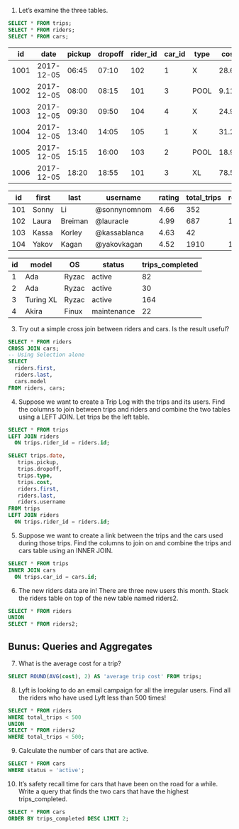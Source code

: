 1. Let’s examine the three tables.

```SQL
SELECT * FROM trips;
SELECT * FROM riders;
SELECT * FROM cars;
```

| id | date | pickup | dropoff | rider_id | car_id | type | cost |
| -- | ---- | ------ | ------- | -------- | ------ | ---- | ---- |
| 1001 | 2017-12-05 | 06:45 | 07:10 | 102 | 1 | X | 28.66 |
| 1002 | 2017-12-05 | 08:00 | 08:15 | 101 | 3 | POOL | 9.11 |
| 1003 | 2017-12-05 | 09:30 | 09:50 | 104 | 4 | X | 24.98 |
| 1004 | 2017-12-05 | 13:40 | 14:05 | 105 | 1 | X | 31.27 |
| 1005 | 2017-12-05 | 15:15 | 16:00 | 103 | 2 | POOL | 18.95 |
| 1006 | 2017-12-05 | 18:20 | 18:55 | 101 | 3 | XL | 78.52 |

| id | first | last | username | rating | total_trips | referred |
| -- | ----- | ---- | -------- | ------ | ----------- | -------- |
| 101 | Sonny | Li | @sonnynomnom | 4.66 | 352 | |
| 102 | Laura | Breiman | @lauracle | 4.99 | 687 | 101 |
| 103 | Kassa | Korley | @kassablanca | 4.63 | 42 |	|
| 104 | Yakov | Kagan | @yakovkagan | 4.52 | 1910 | 103 |

| id | model | OS | status | trips_completed |
| -- | ----- | -- | ------ | --------------- |
| 1 | Ada | Ryzac | active | 82 |
| 2 | Ada | Ryzac | active | 30 |
| 3 | Turing XL | Ryzac | active | 164 |
| 4 | Akira | Finux | maintenance | 22 |


3. Try out a simple cross join between riders and cars. Is the result useful?
```SQL
SELECT * FROM riders
CROSS JOIN cars;
-- Using Selection alone
SELECT
  riders.first,
  riders.last,
  cars.model
FROM riders, cars;
```

4. Suppose we want to create a Trip Log with the trips and its users. Find the columns to join between trips and riders and combine the two tables using a LEFT JOIN. Let trips be the left table.
```SQL
SELECT * FROM trips
LEFT JOIN riders
  ON trips.rider_id = riders.id;

SELECT trips.date, 
   trips.pickup, 
   trips.dropoff, 
   trips.type, 
   trips.cost,
   riders.first, 
   riders.last,
   riders.username
FROM trips
LEFT JOIN riders 
  ON trips.rider_id = riders.id;
```

5. Suppose we want to create a link between the trips and the cars used during those trips. Find the columns to join on and combine the trips and cars table using an INNER JOIN.
```SQL
SELECT * FROM trips
INNER JOIN cars
  ON trips.car_id = cars.id;
```

6. The new riders data are in! There are three new users this month. Stack the riders table on top of the new table named riders2.
```SQL
SELECT * FROM riders
UNION
SELECT * FROM riders2;
```

## Bunus: Queries and Aggregates

7. What is the average cost for a trip?
```SQL
SELECT ROUND(AVG(cost), 2) AS 'average trip cost' FROM trips;
```

8. Lyft is looking to do an email campaign for all the irregular users. Find all the riders who have used Lyft less than 500 times!
```SQL
SELECT * FROM riders
WHERE total_trips < 500
UNION
SELECT * FROM riders2
WHERE total_trips < 500;
```

9. Calculate the number of cars that are active.
```SQL
SELECT * FROM cars
WHERE status = 'active';
```

10. It’s safety recall time for cars that have been on the road for a while. Write a query that finds the two cars that have the highest trips_completed.
```SQL
SELECT * FROM cars
ORDER BY trips_completed DESC LIMIT 2;
```
